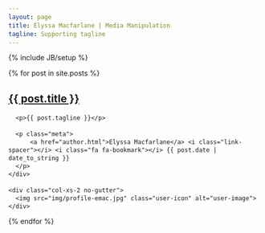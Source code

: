 ```yaml
---
layout: page
title: Elyssa Macfarlane | Media Manipulation
tagline: Supporting tagline
---
```

{% include JB/setup %}

{% for post in site.posts %}
  <article class="post">
    <div class="post-preview col-xs-10  no-gutter">
      <h2><a href="{{ BASE_PATH }}{{ post.url }}">{{ post.title }}</a></h2>

      <p>{{ post.tagline }}</p>

      <p class="meta">
          <a href="author.html">Elyssa Macfarlane</a> <i class="link-spacer"></i> <i class="fa fa-bookmark"></i> {{ post.date | date_to_string }}
      </p>
    </div>

    <div class="col-xs-2 no-gutter">
      <img src="img/profile-emac.jpg" class="user-icon" alt="user-image">
    </div>
  </article>
{% endfor %}
